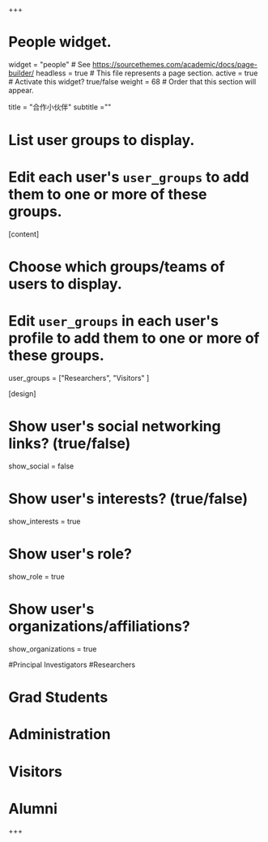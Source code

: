 +++
# People widget.
widget = "people"  # See https://sourcethemes.com/academic/docs/page-builder/
headless = true  # This file represents a page section.
active = true  # Activate this widget? true/false
weight = 68  # Order that this section will appear.

title = "合作小伙伴"
subtitle =""

# List user groups to display.
# Edit each user's `user_groups` to add them to one or more of these groups.

[content]
# Choose which groups/teams of users to display.
#   Edit `user_groups` in each user's profile to add them to one or more of these groups.

user_groups =  ["Researchers",
    "Visitors" ]
    

[design]

# Show user's social networking links? (true/false)
show_social = false
# Show user's interests? (true/false)
show_interests = true
# Show user's role?
show_role = true
# Show user's organizations/affiliations?
show_organizations = true
 
 
#Principal Investigators
#Researchers
# Grad Students
# Administration
# Visitors
# Alumni 
  
+++
